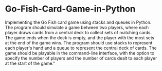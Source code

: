 # Go-Fish-Card-Game-in-Python
Implementing the Go Fish card game using stacks and queues in Python. The program should simulate a game between two players, where each player draws cards from a central deck to collect sets of matching cards. The game ends when the deck is empty, and the player with the most sets at the end of the game wins. The program should use stacks to represent each player's hand and a queue to represent the central deck of cards. The game should be playable in the command-line interface, with the option to specify the number of players and the number of cards dealt to each player at the start of the game."
